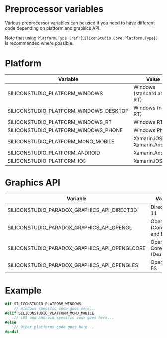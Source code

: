 # Preprocessor variables

Various preprocessor variables can be used if you need to have different code depending on platform and graphics API.

Note that using `Platform.Type (ref:{SiliconStudio.Core.Platform.Type})` is recommended where possible.

# Platform

| Variable                               | Value                          |
| -------------------------------------- | ------------------------------ |
| SILICONSTUDIO_PLATFORM_WINDOWS         | Windows (standard and RT)      |
| SILICONSTUDIO_PLATFORM_WINDOWS_DESKTOP | Windows (non-RT)               |
| SILICONSTUDIO_PLATFORM_WINDOWS_RT      | Windows RT                     |
| SILICONSTUDIO_PLATFORM_WINDOWS_PHONE   | Windows Phone                  |
| SILICONSTUDIO_PLATFORM_MONO_MOBILE     | Xamarin.iOS or Xamarin.Android |
| SILICONSTUDIO_PLATFORM_ANDROID         | Xamarin.Android                |
| SILICONSTUDIO_PLATFORM_IOS             | Xamarin.iOS                    |


# Graphics API

| Variable                                      | Value                 |
| --------------------------------------------- | --------------------- |
| SILICONSTUDIO_PARADOX_GRAPHICS_API_DIRECT3D   | Direct3D 11           |
| SILICONSTUDIO_PARADOX_GRAPHICS_API_OPENGL     | OpenGL (Core and ES)  |
| SILICONSTUDIO_PARADOX_GRAPHICS_API_OPENGLCORE | OpenGL Core (Desktop) |
| SILICONSTUDIO_PARADOX_GRAPHICS_API_OPENGLES   | OpenGL ES             |


# Example

```cs
#if SILICONSTUDIO_PLATFORM_WINDOWS
    // Windows specific code goes here...
#elif SILICONSTUDIO_PLATFORM_MONO_MOBILE
    // iOS and Android specific code goes here...
#else
    // Other platforms code goes here...
#endif
```


